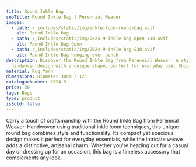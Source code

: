 ```yaml
---
title: Round Inkle Bag
seoTitle: Round Inkle Bag | Perennial Weaver
images:
  - path: /_includes/static/img/inkle-loom-round-bag.avif
    alt: Round Inkle Bag
  - path: /_includes/static/img/2024-9-inkle-bag-open-£30.avif
    alt: Round Inkle Bag Open
  - path: /_includes/static/img/2024-9-inkle-bag-£30.avif
    alt: Round Inkle Bag hanging over bench
description: Discover the Round Inkle Bag from Perennial Weaver. A stylish,
  handwoven design with a unique shape, perfect for everyday use. Shop now!
material: Rug Yarn
dimensions: Diameter 30cm / 12"
catalogueNumber: 2024-9
price: 30
tags: Bags
type: product
isSold: false
---
```

Carry a touch of craftsmanship with the Round Inkle Bag from Perennial Weaver. Handwoven using traditional inkle loom techniques, this unique round bag combines style and functionality. Its compact yet spacious design makes it perfect for everyday essentials, while the intricate weave adds a distinctive, artisanal charm. Whether you're heading out for a casual day or dressing up for an occasion, this bag is a timeless accessory that complements any look.
